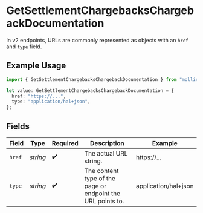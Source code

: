 # GetSettlementChargebacksChargebackDocumentation

In v2 endpoints, URLs are commonly represented as objects with an `href` and `type` field.

## Example Usage

```typescript
import { GetSettlementChargebacksChargebackDocumentation } from "mollie-api-typescript/models/operations";

let value: GetSettlementChargebacksChargebackDocumentation = {
  href: "https://...",
  type: "application/hal+json",
};
```

## Fields

| Field                                                       | Type                                                        | Required                                                    | Description                                                 | Example                                                     |
| ----------------------------------------------------------- | ----------------------------------------------------------- | ----------------------------------------------------------- | ----------------------------------------------------------- | ----------------------------------------------------------- |
| `href`                                                      | *string*                                                    | :heavy_check_mark:                                          | The actual URL string.                                      | https://...                                                 |
| `type`                                                      | *string*                                                    | :heavy_check_mark:                                          | The content type of the page or endpoint the URL points to. | application/hal+json                                        |